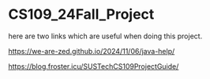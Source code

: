 # CS109_24Fall_Project
here are two links which are useful when doing this project.

https://we-are-zed.github.io/2024/11/06/java-help/

https://blog.froster.icu/SUSTechCS109ProjectGuide/
